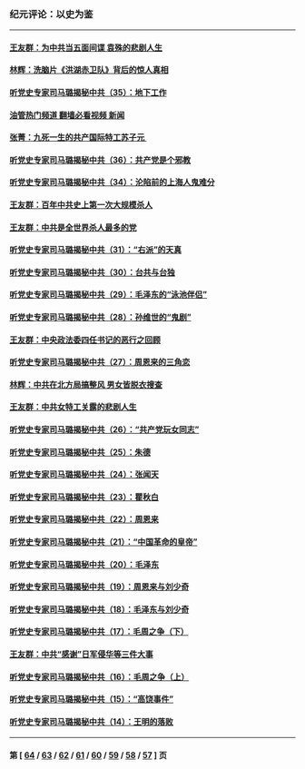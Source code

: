 ### 纪元评论：以史为鉴
---
#### [王友群：为中共当五面间谍 袁殊的悲剧人生](../../pages/nsc1028/n13868782.md?11200330) 
#### [林辉：洗脑片《洪湖赤卫队》背后的惊人真相](../../pages/nsc1028/n13868674.md?11200330) 
#### [听党史专家司马璐揭秘中共（35）：地下工作](../../pages/nsc1028/n13866828.md?11200330) 
#### [油管热门频道 翻墙必看视频 新闻](ok?11200330)
#### [张菁：九死一生的共产国际特工苏子元 ](../../pages/nsc1028/n13867901.md?11200330) 
#### [听党史专家司马璐揭秘中共（36）：共产党是个邪教](../../pages/nsc1028/n13867637.md?11200330) 
#### [听党史专家司马璐揭秘中共（34）：沦陷前的上海人鬼难分](../../pages/nsc1028/n13866165.md?11200330) 
#### [王友群：百年中共史上第一次大规模杀人](../../pages/nsc1028/n13863785.md?11200330) 
#### [王友群：中共是全世界杀人最多的党](../../pages/nsc1028/n13860689.md?11200330) 
#### [听党史专家司马璐揭秘中共（31）：“右派”的天真](../../pages/nsc1028/n13860002.md?11200330) 
#### [听党史专家司马璐揭秘中共（30）：台共与台独](../../pages/nsc1028/n13859351.md?11200330) 
#### [听党史专家司马璐揭秘中共（29）：毛泽东的“泳池伴侣”](../../pages/nsc1028/n13858477.md?11200330) 
#### [听党史专家司马璐揭秘中共（28）：孙维世的“鬼剧”](../../pages/nsc1028/n13856891.md?11200330) 
#### [王友群：中央政法委四任书记的恶行之回顾](../../pages/nsc1028/n13855519.md?11200330) 
#### [听党史专家司马璐揭秘中共（27）：周恩来的三角恋](../../pages/nsc1028/n13855636.md?11200330) 
#### [林辉：中共在北方局搞整风 男女皆脱衣搜查](../../pages/nsc1028/n13855473.md?11200330) 
#### [王友群：中共女特工关露的悲剧人生](../../pages/nsc1028/n13855019.md?11200330) 
#### [听党史专家司马璐揭秘中共（26）：“共产党玩女同志”](../../pages/nsc1028/n13854553.md?11200330) 
#### [听党史专家司马璐揭秘中共（25）：朱德](../../pages/nsc1028/n13853823.md?11200330) 
#### [听党史专家司马璐揭秘中共（24）：张闻天](../../pages/nsc1028/n13852852.md?11200330) 
#### [听党史专家司马璐揭秘中共（23）：瞿秋白](../../pages/nsc1028/n13852353.md?11200330) 
#### [听党史专家司马璐揭秘中共（22）：周恩来](../../pages/nsc1028/n13851190.md?11200330) 
#### [听党史专家司马璐揭秘中共（21）：“中国革命的皇帝”](../../pages/nsc1028/n13850794.md?11200330) 
#### [听党史专家司马璐揭秘中共（20）：毛泽东](../../pages/nsc1028/n13850194.md?11200330) 
#### [听党史专家司马璐揭秘中共（19）：周恩来与刘少奇](../../pages/nsc1028/n13849324.md?11200330) 
#### [听党史专家司马璐揭秘中共（18）：毛泽东与刘少奇](../../pages/nsc1028/n13847834.md?11200330) 
#### [听党史专家司马璐揭秘中共（17）：毛周之争（下）](../../pages/nsc1028/n13842967.md?11200330) 
#### [王友群：中共“感谢”日军侵华等三件大事](../../pages/nsc1028/n13842025.md?11200330) 
#### [听党史专家司马璐揭秘中共（16）：毛周之争（上）](../../pages/nsc1028/n13842192.md?11200330) 
#### [听党史专家司马璐揭秘中共（15）：“高饶事件”](../../pages/nsc1028/n13841710.md?11200330) 
#### [听党史专家司马璐揭秘中共（14）：王明的落败](../../pages/nsc1028/n13841263.md?11200330) 

---
#### 第 [ [64](./64.md?11200330) / [63](./63.md?11200330) / [62](./62.md?11200330) / [61](./61.md?11200330) / [60](./60.md?11200330) / [59](./59.md?11200330) / [58](./58.md?11200330) / [57](./57.md?11200330) ] 页
